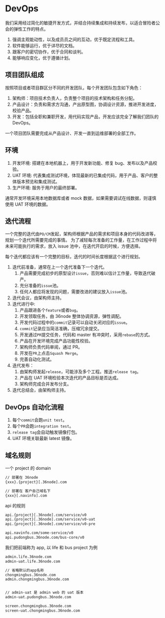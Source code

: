 # DevOps

我们采用经过简化的敏捷开发方式，并结合持续集成和持续发布，以适合冒险者公会的弹性工作的特点。

1. 强调主观能动性，以及成员员之间的互动，优于既定流程和工具。
2. 软件能够运行，优于详尽的文档。
3. 跟客户的密切协作，优于合同和谈判。
4. 能够响应变化，优于遵循计划。

## 项目团队组成

按照项目或者项目群区分不同的开发团队，每个开发团队包含如下角色：

1. 架构师：项目技术负责人，负责整个项目的技术架构和任务分配。
2. 产品设计：负责和需求方沟通，产出原型图，协调设计资源，推进开发进度，校验产品。
3. 开发：包括全职和兼职开发，用代码实现产品，开发应该完全了解我们团队的 DevOps。

一个项目团队需要完成从产品设计、开发一直到运维部署的全部工作。

## 环境

1. 开发环境: 搭建在本地机器上，用于开发新功能、修复 bug、发布以及产品校验。
2. UAT 环境: 代表集成测试环境，体现最新的已集成代码，用于产品、客户的整体版本预览和集成测试。
3. 生产环境: 服务于用户的最终部署。

通常开发环境采用本地数据库或者 mock 数据，如果需要调试在线数据，则谨慎使用 UAT 环境的数据。

## 迭代流程

一个完整的迭代由`PO/CM`发起，架构师根据产品的需求和项目本身的代码改进等，规划一个迭代所需要完成的事情。
为了减轻每次准备的工作量，在工作过程中将未来可能执行的需求，放入 issue 池中，在迭代开启的时候，方便选择。

每个迭代都应该有一个完整的目标，迭代的时间长度根据这个进行规划。

1. 迭代前准备，通常在上一个迭代准备下一个迭代。
   1. 产品需要完成初步的原型设计`issue`，否则难以估计工作量，导致迭代破产。
   2. 充分准备的`issue`池。
   3. 任何人都应将发现的问题，需要改进的建议放入`issue`池。
2. 迭代会议，由架构师主持。
3. 迭代进行中:
   1. 产品跟进各个`feature`或者`bug`。
   2. 开发领取任务，由 36node 整体协调资源，弹性调配。
   3. 开发代码过程中的`commit`记录可以自动关闭对应的`issue`。
   4. `commit`记录应当简洁准确，压缩冗余提交。
   5. 开发通过`PR`提交任务，代码和 master 有冲突时，采用`rebase`的方式。
   6. 产品在开发环境完成产品功能性校验。
   7. 架构师负责代码审阅，通过 PR。
   8. 开发在`PR`上点击`Squash Merge`。
   9. 完善自动化测试。
4. 迭代发布：
   1. 由架构师发起`release`，可能涉及多个工程。推送`release tag`。
   2. 产品在 UAT 环境检验本次迭代的产品目标是否达成。
   3. 架构师完成合并发布分支。
5. 迭代总结会，由架构师主持。

## DevOps 自动化流程

1. 每个`commit`会跑`unit test`。
2. 每个`PR`会跑`integration test`。
3. `release tag`会自动触发镜像打包。
4. UAT 环境关联最新 latest 镜像。

## 域名规则

一个 project 的 domain

```sh
// 部署在 36node
{xxx}.{project}[.36node].com

// 部署在 客户自己域名下
{xxx}[.navinfo].com
```

api 的规则

```sh
api.{project}[.36node].com/service/v0
api.{project}[.36node].com/service/v0-uat
api.{project}[.36node].com/service/v0-pre

api.navinfo.com/some-service/v0
api.pudongbus.36node.com/bus-core/v0
```

我们把前端称为 app, 以 life 和 bus project 为例

```sh
admin.life.36node.com
admin-uat.life.36node.com

// 省略默认的app名称
chongmingbus.36node.com
admin.chongmingbus.36node.com


// admin-uat 是 admin web 的 uat 版本
admin-uat.pudongbus.36node.com

screen.chongmingbus.36node.com
screen-uat.chongmingbus.36node.com
```
